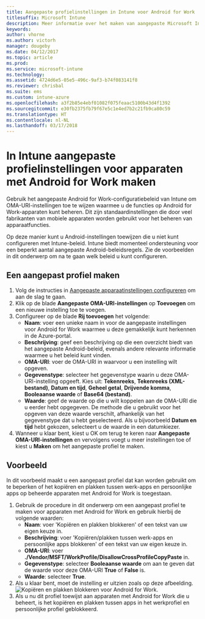 ```yaml
---
title: Aangepaste profielinstellingen in Intune voor Android for Work
titlesuffix: Microsoft Intune
description: Meer informatie over het maken van aangepaste Microsoft Intune-profielinstellingen voor apparaten met Android for Work.
keywords: 
author: vhorne
ms.author: victorh
manager: dougeby
ms.date: 04/12/2017
ms.topic: article
ms.prod: 
ms.service: microsoft-intune
ms.technology: 
ms.assetid: 4724d6e5-05e5-496c-9af3-b74f083141f8
ms.reviewer: chrisbal
ms.suite: ems
ms.custom: intune-azure
ms.openlocfilehash: a3f2b85e4ebf01082f075feaac5100b43d4f1392
ms.sourcegitcommit: e30fb2375fb79f67e5c1e4ed7b2c21fb9ca80c59
ms.translationtype: HT
ms.contentlocale: nl-NL
ms.lasthandoff: 03/17/2018
---
```

# <a name="create-intune-custom-profile-settings-for-android-for-work-devices"></a>In Intune aangepaste profielinstellingen voor apparaten met Android for Work maken

Gebruik het aangepaste Android for Work-configuratiebeleid van Intune om OMA-URI-instellingen toe te wijzen waarmee u de functies op Android for Work-apparaten kunt beheren. Dit zijn standaardinstellingen die door veel fabrikanten van mobiele apparaten worden gebruikt voor het beheren van apparaatfuncties.

Op deze manier kunt u Android-instellingen toewijzen die u niet kunt configureren met Intune-beleid. Intune biedt momenteel ondersteuning voor een beperkt aantal aangepaste Android-beleidsregels. Zie de voorbeelden in dit onderwerp om na te gaan welk beleid u kunt configureren.

## <a name="create-a-custom-profile"></a>Een aangepast profiel maken

1. Volg de instructies in [Aangepaste apparaatinstellingen configureren](custom-settings-configure.md) om aan de slag te gaan.
2. Klik op de blade **Aangepaste OMA-URI-instellingen** op **Toevoegen** om een nieuwe instelling toe te voegen.
3. Configureer op de blade **Rij toevoegen** het volgende:
    - **Naam**: voer een unieke naam in voor de aangepaste instellingen voor Android for Work waarmee u deze gemakkelijk kunt herkennen in de Azure-portal.
    - **Beschrijving**: geef een beschrijving op die een overzicht biedt van het aangepaste Android-beleid, evenals andere relevante informatie waarmee u het beleid kunt vinden.
    - **OMA-URI**: voer de OMA-URI in waarvoor u een instelling wilt opgeven.
    - **Gegevenstype**: selecteer het gegevenstype waarin u deze OMA-URI-instelling opgeeft. Kies uit: **Tekenreeks**, **Tekenreeks (XML-bestand)**, **Datum en tijd**, **Geheel getal**, **Drijvende komma**, **Booleaanse waarde** of **Base64 (bestand)**.
    - **Waarde**: geef de waarde op die u wilt koppelen aan de OMA-URI die u eerder hebt opgegeven. De methode die u gebruikt voor het opgeven van deze waarde verschilt, afhankelijk van het gegevenstype dat u hebt geselecteerd. Als u bijvoorbeeld **Datum en tijd** hebt gekozen, selecteert u de waarde in een datumkiezer.
4. Wanneer u klaar bent, kiest u OK om terug te keren naar **Aangepaste OMA-URI-instellingen** en vervolgens voegt u meer instellingen toe of kiest u **Maken** om het aangepaste profiel te maken.


## <a name="example"></a>Voorbeeld

In dit voorbeeld maakt u een aangepast profiel dat kan worden gebruikt om te beperken of het kopiëren en plakken tussen werk-apps en persoonlijke apps op beheerde apparaten met Android for Work is toegestaan.

1. Gebruik de procedure in dit onderwerp om een aangepast profiel te maken voor apparaten met Android for Work en gebruik hierbij de volgende waarden:
    - **Naam**: voer 'Kopiëren en plakken blokkeren' of een tekst van uw eigen keuze in.
    - **Beschrijving**: voer 'Kopiëren/plakken tussen werk-apps en persoonlijke apps blokkeren' of een tekst van uw eigen keuze in.
    - **OMA-URI**: voer **./Vendor/MSFT/WorkProfile/DisallowCrossProfileCopyPaste** in.
    - **Gegevenstype**: selecteer **Booleaanse waarde** om aan te geven dat de waarde voor deze OMA-URI **True** of **False** is.
    - **Waarde**: selecteer **True**.
2. Als u klaar bent, moet de instelling er uitzien zoals op deze afbeelding.
![Kopiëren en plakken blokkeren voor Android for Work.](./media/custom-policy-afw-copy-paste.png)
3. Als u nu dit profiel toewijst aan apparaten met Android for Work die u beheert, is het kopiëren en plakken tussen apps in het werkprofiel en persoonlijke profiel geblokkeerd.
